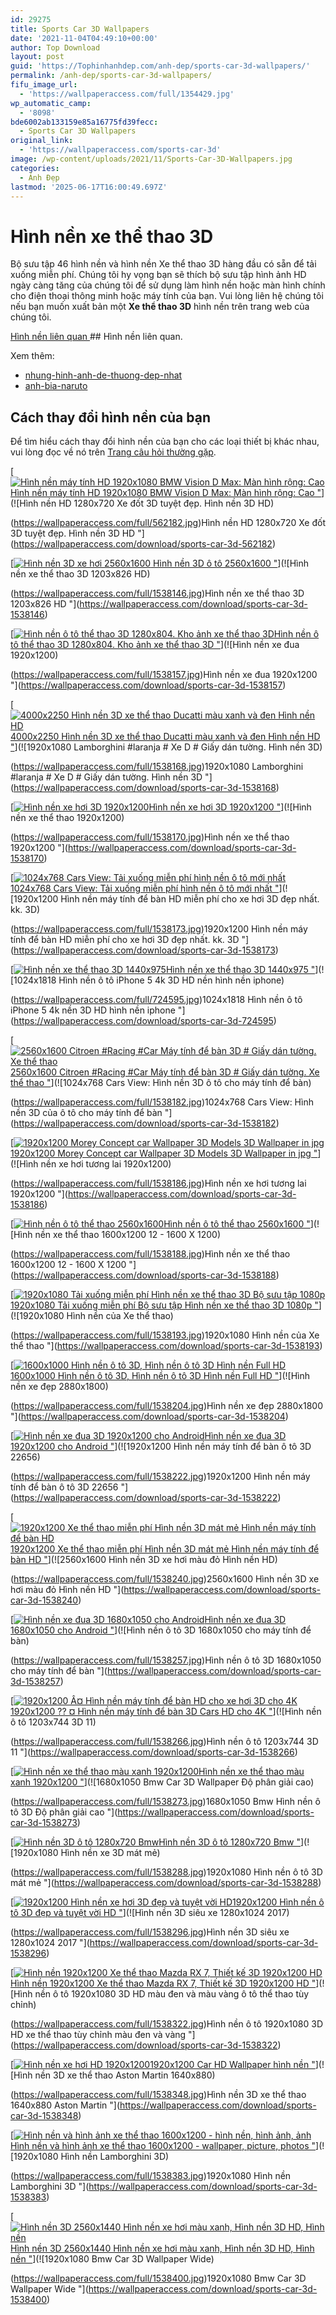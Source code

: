 ```yaml
---
id: 29275
title: Sports Car 3D Wallpapers
date: '2021-11-04T04:49:10+00:00'
author: Top Download
layout: post
guid: 'https://Tophinhanhdep.com/anh-dep/sports-car-3d-wallpapers/'
permalink: /anh-dep/sports-car-3d-wallpapers/
fifu_image_url:
  - 'https://wallpaperaccess.com/full/1354429.jpg'
wp_automatic_camp:
  - '8098'
bde6002ab133159e85a16775fd39fecc:
  - Sports Car 3D Wallpapers
original_link:
  - 'https://wallpaperaccess.com/sports-car-3d'
image: /wp-content/uploads/2021/11/Sports-Car-3D-Wallpapers.jpg
categories:
  - Ảnh Đẹp
lastmod: '2025-06-17T16:00:49.697Z'
---
```

# Hình nền xe thể thao 3D

Bộ sưu tập 46 hình nền và hình nền Xe thể thao 3D hàng đầu có sẵn để tải xuống miễn phí. Chúng tôi hy vọng bạn sẽ thích bộ sưu tập hình ảnh HD ngày càng tăng của chúng tôi để sử dụng làm hình nền hoặc màn hình chính cho điện thoại thông minh hoặc máy tính của bạn. Vui lòng liên hệ chúng tôi nếu bạn muốn xuất bản một **Xe thể thao 3D** hình nền trên trang web của chúng tôi.

[Hình nền liên quan ](#related) ## Hình nền liên quan.

   
 Xem thêm:

   
- [nhung-hinh-anh-de-thuong-dep-nhat](https://tophinhanhdep.com/hinh-anh-de-thuong/nhung-hinh-anh-de-thuong-dep-nhat/)
- [anh-bia-naruto](https://tophinhanhdep.com/anh-naruto/anh-bia-naruto/)

## Cách thay đổi hình nền của bạn

Để tìm hiểu cách thay đổi hình nền của bạn cho các loại thiết bị khác nhau, vui lòng đọc về nó trên [Trang câu hỏi thường gặp](https://tophinhanhdep.com/faq/).

  
[[![Hình nền máy tính HD 1920x1080 BMW Vision D Max: Màn hình rộng: Cao](https://wallpaperaccess.com/full/1354429.jpg)Hình nền máy tính HD 1920x1080 BMW Vision D Max: Màn hình rộng: Cao "](https://wallpaperaccess.com/download/sports-car-3d-1354429)](![Hình nền HD 1280x720 Xe đốt 3D tuyệt đẹp.  Hình nền 3D HD)

(https://wallpaperaccess.com/full/562182.jpg)Hình nền HD 1280x720 Xe đốt 3D tuyệt đẹp. Hình nền 3D HD "](https://wallpaperaccess.com/download/sports-car-3d-562182)

[[![Hình nền 3D xe hơi 2560x1600](https://wallpaperaccess.com/full/1538142.jpg) Hình nền 3D ô tô 2560x1600 "](https://wallpaperaccess.com/download/sports-car-3d-1538142)](![Hình nền xe thể thao 3D 1203x826 HD)

(https://wallpaperaccess.com/full/1538146.jpg)Hình nền xe thể thao 3D 1203x826 HD "](https://wallpaperaccess.com/download/sports-car-3d-1538146)

[[![Hình nền ô tô thể thao 3D 1280x804.  Kho ảnh xe thể thao 3D](https://wallpaperaccess.com/full/1538155.jpg)Hình nền ô tô thể thao 3D 1280x804. Kho ảnh xe thể thao 3D "](https://wallpaperaccess.com/download/sports-car-3d-1538155)](![Hình nền xe đua 1920x1200)

(https://wallpaperaccess.com/full/1538157.jpg)Hình nền xe đua 1920x1200 "](https://wallpaperaccess.com/download/sports-car-3d-1538157)

[[![4000x2250 Hình nền 3D xe thể thao Ducatti màu xanh và đen Hình nền HD](https://wallpaperaccess.com/full/1538162.jpg)4000x2250 Hình nền 3D xe thể thao Ducatti màu xanh và đen Hình nền HD "](https://wallpaperaccess.com/download/sports-car-3d-1538162)](![1920x1080 Lamborghini #laranja # Xe D # Giấy dán tường.  Hình nền 3D)

(https://wallpaperaccess.com/full/1538168.jpg)1920x1080 Lamborghini #laranja # Xe D # Giấy dán tường. Hình nền 3D "](https://wallpaperaccess.com/download/sports-car-3d-1538168)

[[![Hình nền xe hơi 3D 1920x1200](https://wallpaperaccess.com/full/1538169.jpg)Hình nền xe hơi 3D 1920x1200 "](https://wallpaperaccess.com/download/sports-car-3d-1538169)](![Hình nền xe thể thao 1920x1200)

(https://wallpaperaccess.com/full/1538170.jpg)Hình nền xe thể thao 1920x1200 "](https://wallpaperaccess.com/download/sports-car-3d-1538170)

[[![1024x768 Cars View: Tải xuống miễn phí hình nền ô tô mới nhất](https://wallpaperaccess.com/full/1538172.jpg)1024x768 Cars View: Tải xuống miễn phí hình nền ô tô mới nhất "](https://wallpaperaccess.com/download/sports-car-3d-1538172)](![1920x1200 Hình nền máy tính để bàn HD miễn phí cho xe hơi 3D đẹp nhất.  kk.  3D)

(https://wallpaperaccess.com/full/1538173.jpg)1920x1200 Hình nền máy tính để bàn HD miễn phí cho xe hơi 3D đẹp nhất. kk. 3D "](https://wallpaperaccess.com/download/sports-car-3d-1538173)

[[![Hình nền xe thể thao 3D 1440x975](https://wallpaperaccess.com/full/1538179.jpg)Hình nền xe thể thao 3D 1440x975 "](https://wallpaperaccess.com/download/sports-car-3d-1538179)](![1024x1818 Hình nền ô tô iPhone 5 4k 3D HD nền hình nền iphone)

(https://wallpaperaccess.com/full/724595.jpg)1024x1818 Hình nền ô tô iPhone 5 4k nền 3D HD hình nền iphone "](https://wallpaperaccess.com/download/sports-car-3d-724595)

[[![2560x1600 Citroen #Racing #Car Máy tính để bàn 3D # Giấy dán tường.  Xe thể thao](https://wallpaperaccess.com/full/1538180.jpg)2560x1600 Citroen #Racing #Car Máy tính để bàn 3D # Giấy dán tường. Xe thể thao "](https://wallpaperaccess.com/download/sports-car-3d-1538180)](![1024x768 Cars View: Hình nền 3D ô tô cho máy tính để bàn)

(https://wallpaperaccess.com/full/1538182.jpg)1024x768 Cars View: Hình nền 3D của ô tô cho máy tính để bàn "](https://wallpaperaccess.com/download/sports-car-3d-1538182)

[[![1920x1200 Morey Concept car Wallpaper 3D Models 3D Wallpaper in jpg](https://wallpaperaccess.com/full/84514.jpg)1920x1200 Morey Concept car Wallpaper 3D Models 3D Wallpaper in jpg "](https://wallpaperaccess.com/download/sports-car-3d-84514)](![Hình nền xe hơi tương lai 1920x1200)

(https://wallpaperaccess.com/full/1538186.jpg)Hình nền xe hơi tương lai 1920x1200 "](https://wallpaperaccess.com/download/sports-car-3d-1538186)

[[![Hình nền ô tô thể thao 2560x1600](https://wallpaperaccess.com/full/1538187.jpg)Hình nền ô tô thể thao 2560x1600 "](https://wallpaperaccess.com/download/sports-car-3d-1538187)](![Hình nền xe thể thao 1600x1200 12 - 1600 X 1200)

(https://wallpaperaccess.com/full/1538188.jpg)Hình nền xe thể thao 1600x1200 12 - 1600 X 1200 "](https://wallpaperaccess.com/download/sports-car-3d-1538188)

[[![1920x1080 Tải xuống miễn phí Hình nền xe thể thao 3D Bộ sưu tập 1080p](https://wallpaperaccess.com/full/1538192.jpg)1920x1080 Tải xuống miễn phí Bộ sưu tập Hình nền xe thể thao 3D 1080p "](https://wallpaperaccess.com/download/sports-car-3d-1538192)](![1920x1080 Hình nền của Xe thể thao)

(https://wallpaperaccess.com/full/1538193.jpg)1920x1080 Hình nền của Xe thể thao "](https://wallpaperaccess.com/download/sports-car-3d-1538193)

[[![1600x1000 Hình nền ô tô 3D, Hình nền ô tô 3D Hình nền Full HD](https://wallpaperaccess.com/full/142334.jpg)1600x1000 Hình nền ô tô 3D, Hình nền ô tô 3D Hình nền Full HD "](https://wallpaperaccess.com/download/sports-car-3d-142334)](![Hình nền xe đẹp 2880x1800)

(https://wallpaperaccess.com/full/1538204.jpg)Hình nền xe đẹp 2880x1800 "](https://wallpaperaccess.com/download/sports-car-3d-1538204)

[[![Hình nền xe đua 3D 1920x1200 cho Android](https://wallpaperaccess.com/full/1538211.jpg)Hình nền xe đua 3D 1920x1200 cho Android "](https://wallpaperaccess.com/download/sports-car-3d-1538211)](![1920x1200 Hình nền máy tính để bàn ô tô 3D 22656)

(https://wallpaperaccess.com/full/1538222.jpg)1920x1200 Hình nền máy tính để bàn ô tô 3D 22656 "](https://wallpaperaccess.com/download/sports-car-3d-1538222)

[[![1920x1200 Xe thể thao miễn phí Hình nền 3D mát mẻ Hình nền máy tính để bàn HD](https://wallpaperaccess.com/full/1538227.jpg)1920x1200 Xe thể thao miễn phí Hình nền 3D mát mẻ Hình nền máy tính để bàn HD "](https://wallpaperaccess.com/download/sports-car-3d-1538227)](![2560x1600 Hình nền 3D xe hơi màu đỏ Hình nền HD)

(https://wallpaperaccess.com/full/1538240.jpg)2560x1600 Hình nền 3D xe hơi màu đỏ Hình nền HD "](https://wallpaperaccess.com/download/sports-car-3d-1538240)

[[![Hình nền xe đua 3D 1680x1050 cho Android](https://wallpaperaccess.com/full/1538243.jpg)Hình nền xe đua 3D 1680x1050 cho Android "](https://wallpaperaccess.com/download/sports-car-3d-1538243)](![Hình nền ô tô 3D 1680x1050 cho máy tính để bàn)

(https://wallpaperaccess.com/full/1538257.jpg)Hình nền ô tô 3D 1680x1050 cho máy tính để bàn "](https://wallpaperaccess.com/download/sports-car-3d-1538257)

[[![1920x1200 Â¤ Hình nền máy tính để bàn HD cho xe hơi 3D cho 4K](https://wallpaperaccess.com/full/1538262.jpg)1920x1200 ?? ¤ Hình nền máy tính để bàn 3D Cars HD cho 4K "](https://wallpaperaccess.com/download/sports-car-3d-1538262)](![Hình nền ô tô 1203x744 3D 11)

(https://wallpaperaccess.com/full/1538266.jpg)Hình nền ô tô 1203x744 3D 11 "](https://wallpaperaccess.com/download/sports-car-3d-1538266)

[[![Hình nền xe thể thao màu xanh 1920x1200](https://wallpaperaccess.com/full/1538270.jpg)Hình nền xe thể thao màu xanh 1920x1200 "](https://wallpaperaccess.com/download/sports-car-3d-1538270)](![1680x1050 Bmw Car 3D Wallpaper Độ phân giải cao)

(https://wallpaperaccess.com/full/1538273.jpg)1680x1050 Bmw Hình nền ô tô 3D Độ phân giải cao "](https://wallpaperaccess.com/download/sports-car-3d-1538273)

 [[![Hình nền 3D ô tô 1280x720 Bmw](https://wallpaperaccess.com/full/1538274.jpg)Hình nền 3D ô tô 1280x720 Bmw "](https://wallpaperaccess.com/download/sports-car-3d-1538274)](![1920x1080 Hình nền xe 3D mát mẻ)

(https://wallpaperaccess.com/full/1538288.jpg)1920x1080 Hình nền ô tô 3D mát mẻ "](https://wallpaperaccess.com/download/sports-car-3d-1538288)

[[![1920x1200 Hình nền xe hơi 3D đẹp và tuyệt vời HD](https://wallpaperaccess.com/full/297995.jpg)1920x1200 Hình nền ô tô 3D đẹp và tuyệt vời HD "](https://wallpaperaccess.com/download/sports-car-3d-297995)](![Hình nền 3D siêu xe 1280x1024 2017)

(https://wallpaperaccess.com/full/1538296.jpg)Hình nền 3D siêu xe 1280x1024 2017 "](https://wallpaperaccess.com/download/sports-car-3d-1538296)

[[![Hình nền 1920x1200 Xe thể thao Mazda RX 7, Thiết kế 3D 1920x1200 HD](https://wallpaperaccess.com/full/1538306.jpg)Hình nền 1920x1200 Xe thể thao Mazda RX 7, Thiết kế 3D 1920x1200 HD "](https://wallpaperaccess.com/download/sports-car-3d-1538306)](![Hình nền ô tô 1920x1080 3D HD màu đen và màu vàng ô tô thể thao tùy chỉnh)

(https://wallpaperaccess.com/full/1538322.jpg)Hình nền ô tô 1920x1080 3D HD xe thể thao tùy chỉnh màu đen và vàng "](https://wallpaperaccess.com/download/sports-car-3d-1538322)

[[![Hình nền xe hơi HD 1920x1200](https://wallpaperaccess.com/full/1538328.jpg)1920x1200 Car HD Wallpaper hình nền "](https://wallpaperaccess.com/download/sports-car-3d-1538328)](![Hình nền 3D xe thể thao Aston Martin 1640x880)

(https://wallpaperaccess.com/full/1538348.jpg)Hình nền 3D xe thể thao 1640x880 Aston Martin "](https://wallpaperaccess.com/download/sports-car-3d-1538348)

[[![Hình nền và hình ảnh xe thể thao 1600x1200 - hình nền, hình ảnh, ảnh](https://wallpaperaccess.com/full/1538356.jpg)Hình nền và hình ảnh xe thể thao 1600x1200 - wallpaper, picture, photos "](https://wallpaperaccess.com/download/sports-car-3d-1538356)](![1920x1080 Hình nền Lamborghini 3D)

(https://wallpaperaccess.com/full/1538383.jpg)1920x1080 Hình nền Lamborghini 3D "](https://wallpaperaccess.com/download/sports-car-3d-1538383)

[[![Hình nền 3D 2560x1440 Hình nền xe hơi màu xanh, Hình nền 3D HD, Hình nền](https://wallpaperaccess.com/full/1538388.jpg)Hình nền 3D 2560x1440 Hình nền xe hơi màu xanh, Hình nền 3D HD, Hình nền "](https://wallpaperaccess.com/download/sports-car-3d-1538388)](![1920x1080 Bmw Car 3D Wallpaper Wide)

(https://wallpaperaccess.com/full/1538400.jpg)1920x1080 Bmw Car 3D Wallpaper Wide "](https://wallpaperaccess.com/download/sports-car-3d-1538400)
